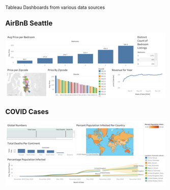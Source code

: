 Tableau Dashboards from various data sources

## AirBnB Seattle
<img src="AirBnB-Tableau-Dashboard/Dashboard.png" alt="airbnb-dashboard"/>


## COVID Cases
<img src="Covid-Cases-Dashboard/Dashboard.png" alt="airbnb-dashboard"/>